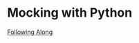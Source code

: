 # Mocking with Python
[Following Along](https://realpython.com/testing-third-party-apis-with-mocks/)